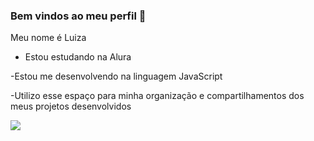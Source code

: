 ### Bem vindos ao meu perfil 💜

Meu nome é Luiza 

- Estou estudando na Alura

-Estou me desenvolvendo na linguagem JavaScript

-Utilizo esse espaço para minha organização e compartilhamentos dos meus projetos desenvolvidos 

![](https://media.tenor.com/A2RTAPgHHlgAAAAM/luan-santana-blow-kiss.gif)
